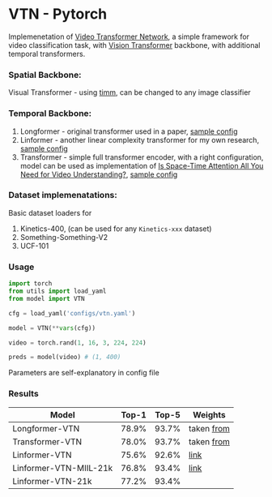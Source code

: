 # VTN - Pytorch
Implemenetation of [Video Transformer Network](https://arxiv.org/abs/2102.00719), a simple framework for video classification task, with [Vision Transformer](https://arxiv.org/abs/2010.11929) backbone, with additional temporal transformers.

### Spatial Backbone:
Visual Transformer - using [timm](https://github.com/rwightman/pytorch-image-models), can be changed to any image classifier


### Temporal Backbone:
1. Longformer - original transformer used in a paper, [sample config](configs/vtn.yaml)
2. Linformer - another linear complexity transformer for my own research, [sample config](configs/lin-vtn.yaml)
3. Transformer - simple full transformer encoder, with a right configuration, model can be used as implementation of [Is Space-Time Attention All You Need for Video Understanding?](https://arxiv.org/abs/2102.05095), [sample config](configs/full-vtn.yaml)

### Dataset implemenatations:
Basic dataset loaders for
1. Kinetics-400, (can be used for any `Kinetics-xxx` dataset)
2. Something-Something-V2
3. UCF-101

### Usage
```python
import torch
from utils import load_yaml
from model import VTN

cfg = load_yaml('configs/vtn.yaml')

model = VTN(**vars(cfg))

video = torch.rand(1, 16, 3, 224, 224)

preds = model(video) # (1, 400)
```

Parameters are self-explanatory in config file


### Results
| Model             | Top-1 | Top-5 | Weights |
| ----------        | ----- | ----- | ------- |
| Longformer-VTN    | 78.9% | 93.7% | taken [from](https://arxiv.org/abs/2102.00719) |
| Transformer-VTN   | 78.0% | 93.7% | taken [from](https://arxiv.org/abs/2102.05095) |
| Linformer-VTN     | 75.6% | 92.6% | [link](https://github.com/elb3k/vtn/releases/download/weights/lin-vtn.pth) |
| Linformer-VTN-MIIL-21k | 76.8% | 93.4% | [link](https://github.com/elb3k/vtn/releases/download/weights/lin-vtn-miil_21k.pth) |
| Linformer-VTN-21k | 77.2% | 93.4% | |
